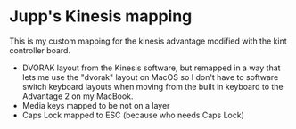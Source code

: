 # Jupp's Kinesis mapping

This is my custom mapping for the kinesis advantage modified with the kint controller board.

-   DVORAK layout from the Kinesis software, but remapped in a way that lets me
    use the "dvorak" layout on MacOS so I don't have to software switch keyboard
    layouts when moving from the built in keyboard to the Advantage 2 on my
    MacBook.
-   Media keys mapped to be not on a layer
-   Caps Lock mapped to ESC (because who needs Caps Lock)
